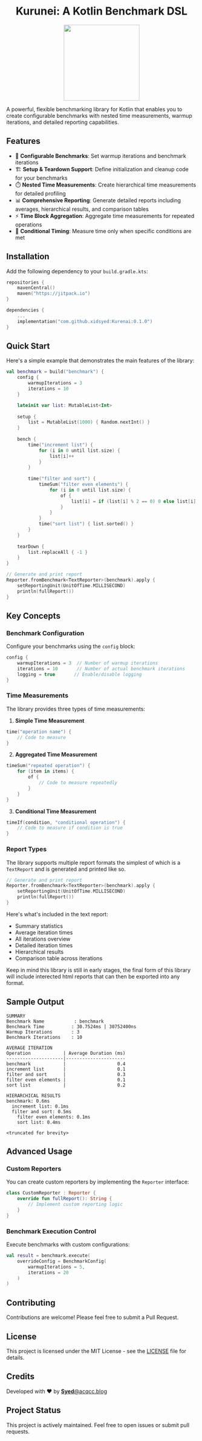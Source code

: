 <h1 align="center"><b>Kurunei: A Kotlin Benchmark DSL</b></h1>

<p align="center"><a href="https://acqcc.blog/#kurunai---a-benchmarking-dsl-"><img src="https://i.imgur.com/ashCst2.png" width="200"></a></p> 


A powerful, flexible benchmarking library for Kotlin that enables you to create configurable benchmarks with nested time measurements, warmup iterations, and detailed reporting capabilities.

## Features

- 🔧 **Configurable Benchmarks**: Set warmup iterations and benchmark iterations
- 🏗️ **Setup & Teardown Support**: Define initialization and cleanup code for your benchmarks
- ⏱️ **Nested Time Measurements**: Create hierarchical time measurements for detailed profiling
- 📊 **Comprehensive Reporting**: Generate detailed reports including averages, hierarchical results, and comparison tables
- ⚡ **Time Block Aggregation**: Aggregate time measurements for repeated operations
- 🎯 **Conditional Timing**: Measure time only when specific conditions are met

## Installation

Add the following dependency to your `build.gradle.kts`:

```kotlin
repositories {
    mavenCentral()
    maven("https://jitpack.io")
}

dependencies {
    ...
    implementation("com.github.xidsyed:Kurenai:0.1.0")
}

```

## Quick Start

Here's a simple example that demonstrates the main features of the library:

```kotlin
val benchmark = build("benchmark") {
    config {
        warmupIterations = 3
        iterations = 10
    }

    lateinit var list: MutableList<Int>
    
    setup { 
        list = MutableList(1000) { Random.nextInt() } 
    }
    
    bench {
        time("increment list") {
            for (i in 0 until list.size) {
                list[i]++
            }
        }
        
        time("filter and sort") {
            timeSum("filter even elements") {
                for (i in 0 until list.size) {
                    of {
                        list[i] = if (list[i] % 2 == 0) 0 else list[i]
                    }
                }
            }
            time("sort list") { list.sorted() }
        }
    }
    
    tearDown { 
        list.replaceAll { -1 } 
    }
}

// Generate and print report
Reporter.fromBenchmark<TextReporter>(benchmark).apply {
    setReportingUnit(UnitOfTime.MILLISECOND)
    println(fullReport())
}
```

## Key Concepts

### Benchmark Configuration

Configure your benchmarks using the `config` block:
```kotlin
config {
    warmupIterations = 3  // Number of warmup iterations
    iterations = 10       // Number of actual benchmark iterations
    logging = true       // Enable/disable logging
}
```

### Time Measurements

The library provides three types of time measurements:

1. **Simple Time Measurement**
```kotlin
time("operation name") {
    // Code to measure
}
```

2. **Aggregated Time Measurement**
```kotlin
timeSum("repeated operation") {
    for (item in items) {
        of {
            // Code to measure repeatedly
        }
    }
}
```

3. **Conditional Time Measurement**
```kotlin
timeIf(condition, "conditional operation") {
    // Code to measure if condition is true
}
```

### Report Types

The library supports multiple report formats the simplest of which is a `TextReport` and is generated and printed like so.

```kotlin
// Generate and print report
Reporter.fromBenchmark<TextReporter>(benchmark).apply {
    setReportingUnit(UnitOfTime.MILLISECOND)
    println(fullReport())
}
```

Here's what's included in the text report:

- Summary statistics
- Average iteration times
- All iterations overview
- Detailed iteration times
- Hierarchical results
- Comparison table across iterations

Keep in mind this library is still in early stages, the final form of this library will include interected html reports that can then be exported into any format.

## Sample Output

```
SUMMARY
Benchmark Name           : benchmark
Benchmark Time          : 30.7524ms | 30752400ns
Warmup Iterations       : 3
Benchmark Iterations    : 10

AVERAGE ITERATION
Operation            | Average Duration (ms)
---------------------|----------------------
benchmark            |                   0.4
increment list       |                   0.1
filter and sort      |                   0.3
filter even elements |                   0.1
sort list            |                   0.2

HIERARCHICAL RESULTS
benchmark: 0.6ms
  increment list: 0.1ms
  filter and sort: 0.5ms
    filter even elements: 0.1ms
    sort list: 0.4ms

<truncated for brevity>
```

## Advanced Usage

### Custom Reporters

You can create custom reporters by implementing the `Reporter` interface:

```kotlin
class CustomReporter : Reporter {
    override fun fullReport(): String {
        // Implement custom reporting logic
    }
}
```

### Benchmark Execution Control

Execute benchmarks with custom configurations:

```kotlin
val result = benchmark.execute(
    overrideConfig = BenchmarkConfig(
        warmupIterations = 5,
        iterations = 20
    )
)
```

## Contributing

Contributions are welcome! Please feel free to submit a Pull Request.

## License

This project is licensed under the MIT License - see the [LICENSE](LICENSE) file for details.

## Credits

Developed with ❤️ by [**Syed**@acqcc.blog](https://acqcc.blog)

## Project Status

This project is actively maintained. Feel free to open issues or submit pull requests.
